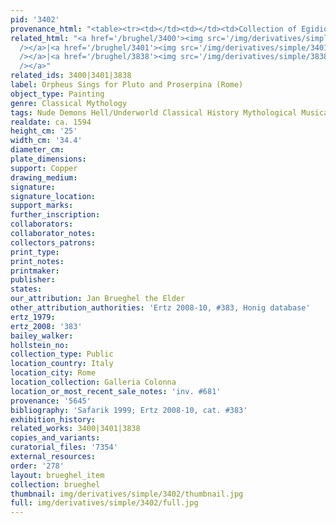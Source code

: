 ```yaml
---
pid: '3402'
provenance_html: "<table><tr><td></td><td></td><td>Collection of Egidio Colonna</td></tr></table>"
related_html: "<a href='/brughel/3400'><img src='/img/derivatives/simple/3400/thumbnail.jpg'
  /></a>|<a href='/brughel/3401'><img src='/img/derivatives/simple/3401/thumbnail.jpg'
  /></a>|<a href='/brughel/3838'><img src='/img/derivatives/simple/3838/thumbnail.jpg'
  /></a>"
related_ids: 3400|3401|3838
label: Orpheus Sings for Pluto and Proserpina (Rome)
object_type: Painting
genre: Classical Mythology
tags: Nude Demons Hell/Underworld Classical History Mythological Musical_instruments
realdate: ca. 1594
height_cm: '25'
width_cm: '34.4'
diameter_cm: 
plate_dimensions: 
support: Copper
drawing_medium: 
signature: 
signature_location: 
support_marks: 
further_inscription: 
collaborators: 
collaborator_notes: 
collectors_patrons: 
print_type: 
print_notes: 
printmaker: 
publisher: 
states: 
our_attribution: Jan Brueghel the Elder
other_attribution_authorities: 'Ertz 2008-10, #383, Honig database'
ertz_1979: 
ertz_2008: '383'
bailey_walker: 
hollstein_no: 
collection_type: Public
location_country: Italy
location_city: Rome
location_collection: Galleria Colonna
location_or_most_recent_sale_notes: 'inv. #681'
provenance: '5645'
bibliography: 'Safarik 1999; Ertz 2008-10, cat. #383'
exhibition_history: 
related_works: 3400|3401|3838
copies_and_variants: 
curatorial_files: '7354'
external_resources: 
order: '278'
layout: brueghel_item
collection: brueghel
thumbnail: img/derivatives/simple/3402/thumbnail.jpg
full: img/derivatives/simple/3402/full.jpg
---
```

